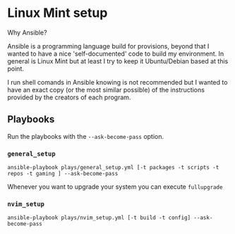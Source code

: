 # Linux Mint setup

Why Ansible?

Ansible is a programming language build for provisions, beyond that I wanted to have a nice 'self-documented' code to build my environment.
In general is Linux Mint but at least I try to keep it Ubuntu/Debian based at this point.

I run shell comands in Ansible knowing is not recommended but I wanted to have an exact copy (or the most similar possible) of the instructions provided by the creators of each program.

## Playbooks
Run the playbooks with the `--ask-become-pass` option.

### `general_setup`

```
ansible-playbook plays/general_setup.yml [-t packages -t scripts -t repos -t gaming ] --ask-become-pass
```

Whenever you want to upgrade your system you can execute `fullupgrade`

### `nvim_setup`
```
ansible-playbook plays/nvim_setup.yml [-t build -t config] --ask-become-pass
```
